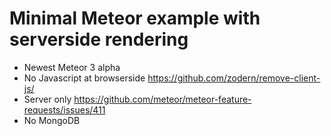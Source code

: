 # Minimal Meteor example with serverside rendering

- Newest Meteor 3 alpha
- No Javascript at browserside https://github.com/zodern/remove-client-js/
- Server only https://github.com/meteor/meteor-feature-requests/issues/411
- No MongoDB
